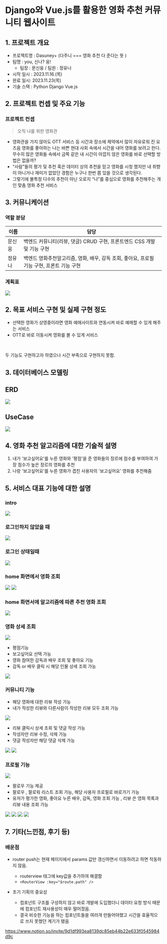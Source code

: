 # Django와 Vue.js를 활용한 영화 추천 커뮤니티 웹사이트
## 1.  프로젝트 개요

- 프로젝트명 : Dasuney+ (다주니 === 영화 추천 다 준다는 뜻 )
- 팀명 : you, 신나? 웅!
    - 팀장 : 문신웅 / 팀원 : 정유나
- 시작 일시 : 2023.11.16.(목)
- 완료 일시: 2023.11.23(목)
- 기술 스택 : Python Django Vue.js

## 2. 프로젝트 컨셉 및 주요 기능

### 프로젝트 컨셉

> 오직 나를 위한 영화관
> 
- 영화관을 가지 않아도 OTT 서비스 등 시간과 장소에 제약에서 많이 자유로워 진 요즈음
영화를 좋아하는 나는 바쁜 현대 사회 속에서 시간을 내어 영화를 보려고 한다.
무수히 많은 영화들 속에서 금쪽 같은 내 시간이 아깝지 않은 영화를 바로 선택할 방법은 없을까?
- “사람”들의 평가 및 추천 혹은 데이터 상의 추천을 믿고 영화를 시청 했지만 내 취향이 아니거나 
재미가 없었던 경험은 누구나 한번 쯤 있을 것으로 생각된다.
- 그렇기에 불특정 다수의 추천이 아닌 오로지 “나”를 중심으로 영화를 추천해주는
개인 맞춤 영화 추천 서비스


## 3. 커뮤니케이션
### 역할 분담
|이름|담당|
|----|---|
|문신웅|백엔드 커뮤니티(리뷰, 댓글) CRUD 구현, 프론트엔드 CSS 개발 및 기능 구현 |
|정유나|백엔드 영화추천알고리즘, 영화, 배우, 감독 조회, 좋아요, 프로필 기능 구현,  프론트 기능 구현 |

### 계획표
<img src='final_result/plan.PNG'>


## 2. 목표 서비스 구현 및 실제 구현 정도

- 선택한 영화가 상영중이라면 영화 예매사이트와 연동시켜 바로 예매할 수 있게 해주는 서비스
- OTT로 바로 이동시켜 영화를 볼 수 있게 서비스
<br>

두 기능도 구현하고자 하였으나 시간 부족으로 구현하지 못함.

## 3. 데이터베이스 모델링
## ERD
<img src='final_result/erd.png'>

## UseCase
<img src='final_result/usecase.png'>


## 4. 영화 추천 알고리즘에 대한 기술적 설명
1. 내가 '보고싶어요'를 누른 영화와 '평점'을 준 영화들의 장르에 점수를 부여하여 가장 점수가 높은 장르의 영화를 추천
2. 나랑 '보고싶어요'를 누른 영화가 겹친 사용자의 '보고싶어요' 영화를 추천해줌

## 5. 서비스 대표 기능에 대한 설명
### intro
<img src='final_result/intro.PNG'>

### 로그인하지 않았을 때
<img src='final_result/intro`.PNG'> 

### 로그인 상태일때
<img src='final_result/home1.PNG'>

### home 화면에서 영화 조회
<img src='final_result/home2.PNG'>
<img src='final_result/home3.PNG'>

### home 화면서에 알고리즘에 따른 추천 영화 조회
<img src='final_result/recommend.PNG'>

### 영화 상세 조회 
<img src='final_result/detail1.PNG'>

- 평점기능
- 보고싶어요 선택 가능
- 영화 참여한 감독과 배우 조회 및 좋아요 기능 
- 감독 or 배우 클릭 시 해당 인물 상세 조회 가능

<img src='final_result/actordetail.PNG'>

### 커뮤니티 기능
- 해당 영화에 대한 리뷰 작성 가능
- 내가 작성한 리뷰와 다른사람이 작성한 리뷰 모두 조회 가능
<img src='final_result/reviewlist.PNG'>

- 리뷰 클릭시 상세 조회 및 댓글 작성 가능
- 작성자만 리뷰 수정, 삭제 가능
- 댓글 작성자만 해당 댓글 삭제 가능
<img src='final_result/review1.PNG'>
<img src='final_result/review2.PNG'>


### 프로필 기능
<img src='final_result/profile2.PNG'>

- 팔로우 기능 제공
- 팔로우 , 팔로워 리스트 조회 가능, 해당 사용자 프로필로 바로가기 가능
- 유저가 평가한 영화, 좋아요 누른 배우, 감독, 영화 조회 가능 , 리뷰 쓴 영화 목록과 리뷰 내용 조회 가능

<img src='final_result/actorlike.PNG'>
<img src='final_result/movielike.PNG'>
<img src='final_result/directorlike.PNG'>
<img src='final_result/reviewmovie.PNG'>

## 7. 기타(느낀점, 후기 등)
### 배운점
- router push는 현재 페이지에서 params 값만 갱신하면서 이동하려고 하면 작동하지 않음.
  - routerview 태그에 key값을 추가하여 해결함
  - `<RouterView :key="$route.path" />`

- 초기 기획의 중요성
  - 컴포넌트 구조를 구성하지 않고 바로 개발에 도입했더니 데이터 요청 방식 때문에 컴포넌트 재사용성이 매우 떨어졌음.
  - 결국 비슷한 기능을 하는 컴포넌트들을 여러개 만들어야했고 시간을 효율적으로 쓰지 못했던 계기가 됐음




https://www.notion.so/invite/9d1df993ea8139dc85eb44b22e633f0545984d9c